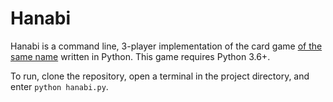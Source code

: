# Hanabi

Hanabi is a command line, 3-player implementation of the card game [of the same name](https://en.wikipedia.org/wiki/Hanabi_(card_game)) written in Python. This game requires Python 3.6+. 

To run, clone the repository, open a terminal in the project directory, and enter `python hanabi.py`. 